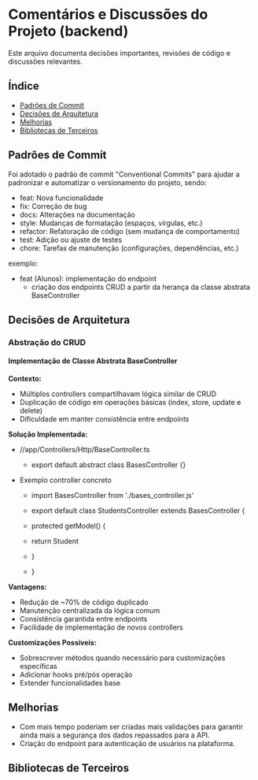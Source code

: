 # Comentários e Discussões do Projeto (backend)

Este arquivo documenta decisões importantes, revisões de código e discussões relevantes.

## Índice

- [Padrões de Commit](#padrões-de-commit)
- [Decisões de Arquitetura](#decisões-de-arquitetura)
- [Melhorias](#melhorias)
- [Bibliotecas de Terceiros](#bibliotecas-de-terceiros)

## Padrões de Commit

Foi adotado o padrão de commit "Conventional Commits" para ajudar a padronizar e automatizar o versionamento do projeto, sendo:

- feat: Nova funcionalidade
- fix: Correção de bug
- docs: Alterações na documentação
- style: Mudanças de formatação (espaços, vírgulas, etc.)
- refactor: Refatoração de código (sem mudança de comportamento)
- test: Adição ou ajuste de testes
- chore: Tarefas de manutenção (configurações, dependências, etc.)

exemplo:

- feat (Alunos): implementação do endpoint
  - criação dos endpoints CRUD a partir da herança da classe abstrata BaseController

## Decisões de Arquitetura

### Abstração do CRUD

#### Implementação de Classe Abstrata BaseController

**Contexto:**

- Múltiplos controllers compartilhavam lógica similar de CRUD
- Duplicação de código em operações básicas (index, store, update e delete)
- Dificuldade em manter consistência entre endpoints

**Solução Implementada:**

- //app/Controllers/Http/BaseController.ts

  - export default abstract class BasesController {}

- Exemplo controller concreto

  - import BasesController from './bases_controller.js'

  - export default class StudentsController extends BasesController {
  - protected getModel() {
  - return Student
  - }
  - }

**Vantagens:**

- Redução de ~70% de código duplicado
- Manutenção centralizada da lógica comum
- Consistência garantida entre endpoints
- Facilidade de implementação de novos controllers

**Customizações Possíveis:**

- Sobrescrever métodos quando necessário para customizações específicas
- Adicionar hooks pré/pós operação
- Extender funcionalidades base

## Melhorias

- Com mais tempo poderiam ser criadas mais validações para garantir ainda mais a segurança dos dados repassados para a API.
- Criação do endpoint para autenticação de usuários na plataforma.

## Bibliotecas de Terceiros
